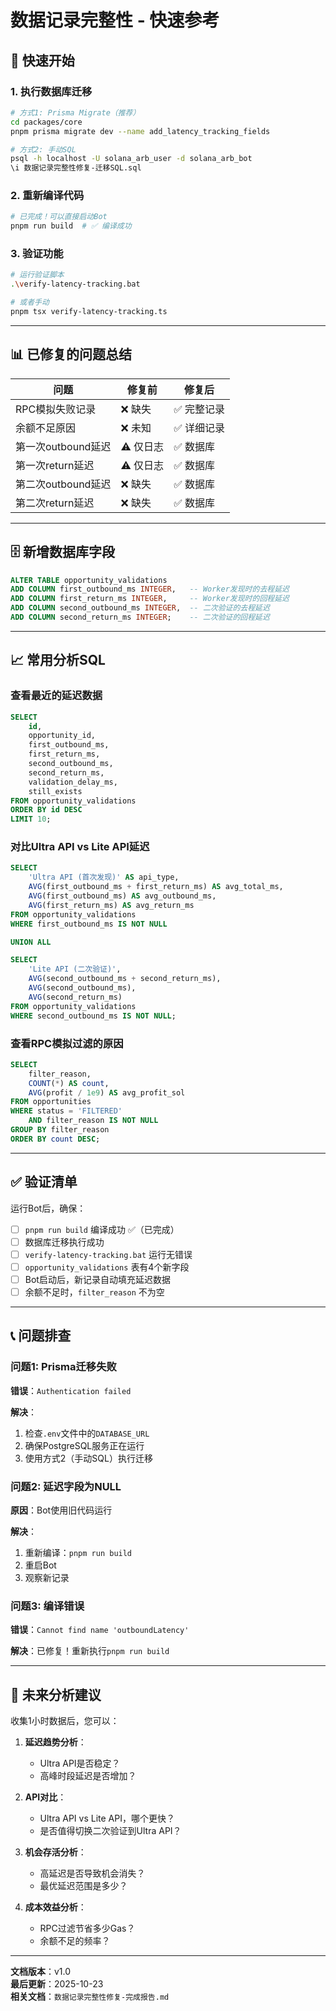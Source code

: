 # 数据记录完整性 - 快速参考

## 🚀 快速开始

### 1. 执行数据库迁移

```bash
# 方式1: Prisma Migrate（推荐）
cd packages/core
pnpm prisma migrate dev --name add_latency_tracking_fields

# 方式2: 手动SQL
psql -h localhost -U solana_arb_user -d solana_arb_bot
\i 数据记录完整性修复-迁移SQL.sql
```

### 2. 重新编译代码

```bash
# 已完成！可以直接启动Bot
pnpm run build  # ✅ 编译成功
```

### 3. 验证功能

```bash
# 运行验证脚本
.\verify-latency-tracking.bat

# 或者手动
pnpm tsx verify-latency-tracking.ts
```

---

## 📊 已修复的问题总结

| 问题 | 修复前 | 修复后 |
|------|--------|--------|
| RPC模拟失败记录 | ❌ 缺失 | ✅ 完整记录 |
| 余额不足原因 | ❌ 未知 | ✅ 详细记录 |
| 第一次outbound延迟 | ⚠️ 仅日志 | ✅ 数据库 |
| 第一次return延迟 | ⚠️ 仅日志 | ✅ 数据库 |
| 第二次outbound延迟 | ❌ 缺失 | ✅ 数据库 |
| 第二次return延迟 | ❌ 缺失 | ✅ 数据库 |

---

## 🗄️ 新增数据库字段

```sql
ALTER TABLE opportunity_validations
ADD COLUMN first_outbound_ms INTEGER,   -- Worker发现时的去程延迟
ADD COLUMN first_return_ms INTEGER,     -- Worker发现时的回程延迟
ADD COLUMN second_outbound_ms INTEGER,  -- 二次验证的去程延迟
ADD COLUMN second_return_ms INTEGER;    -- 二次验证的回程延迟
```

---

## 📈 常用分析SQL

### 查看最近的延迟数据

```sql
SELECT 
    id,
    opportunity_id,
    first_outbound_ms,
    first_return_ms,
    second_outbound_ms,
    second_return_ms,
    validation_delay_ms,
    still_exists
FROM opportunity_validations
ORDER BY id DESC
LIMIT 10;
```

### 对比Ultra API vs Lite API延迟

```sql
SELECT 
    'Ultra API (首次发现)' AS api_type,
    AVG(first_outbound_ms + first_return_ms) AS avg_total_ms,
    AVG(first_outbound_ms) AS avg_outbound_ms,
    AVG(first_return_ms) AS avg_return_ms
FROM opportunity_validations
WHERE first_outbound_ms IS NOT NULL

UNION ALL

SELECT 
    'Lite API (二次验证)',
    AVG(second_outbound_ms + second_return_ms),
    AVG(second_outbound_ms),
    AVG(second_return_ms)
FROM opportunity_validations
WHERE second_outbound_ms IS NOT NULL;
```

### 查看RPC模拟过滤的原因

```sql
SELECT 
    filter_reason,
    COUNT(*) AS count,
    AVG(profit / 1e9) AS avg_profit_sol
FROM opportunities
WHERE status = 'FILTERED'
    AND filter_reason IS NOT NULL
GROUP BY filter_reason
ORDER BY count DESC;
```

---

## ✅ 验证清单

运行Bot后，确保：

- [ ] `pnpm run build` 编译成功 ✅（已完成）
- [ ] 数据库迁移执行成功
- [ ] `verify-latency-tracking.bat` 运行无错误
- [ ] `opportunity_validations` 表有4个新字段
- [ ] Bot启动后，新记录自动填充延迟数据
- [ ] 余额不足时，`filter_reason` 不为空

---

## 📞 问题排查

### 问题1: Prisma迁移失败

**错误**：`Authentication failed`

**解决**：
1. 检查`.env`文件中的`DATABASE_URL`
2. 确保PostgreSQL服务正在运行
3. 使用方式2（手动SQL）执行迁移

### 问题2: 延迟字段为NULL

**原因**：Bot使用旧代码运行

**解决**：
1. 重新编译：`pnpm run build`
2. 重启Bot
3. 观察新记录

### 问题3: 编译错误

**错误**：`Cannot find name 'outboundLatency'`

**解决**：已修复！重新执行`pnpm run build`

---

## 🎯 未来分析建议

收集1小时数据后，您可以：

1. **延迟趋势分析**：
   - Ultra API是否稳定？
   - 高峰时段延迟是否增加？

2. **API对比**：
   - Ultra API vs Lite API，哪个更快？
   - 是否值得切换二次验证到Ultra API？

3. **机会存活分析**：
   - 高延迟是否导致机会消失？
   - 最优延迟范围是多少？

4. **成本效益分析**：
   - RPC过滤节省多少Gas？
   - 余额不足的频率？

---

**文档版本**：v1.0  
**最后更新**：2025-10-23  
**相关文档**：`数据记录完整性修复-完成报告.md`

